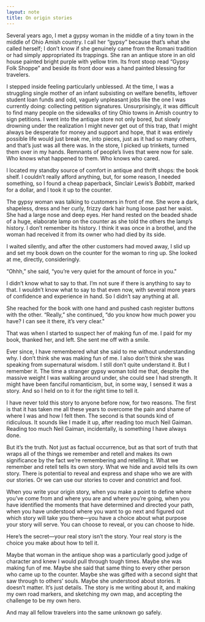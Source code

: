 ```yaml
---
layout: note
title: On origin stories
---
```


Several years ago, I met a gypsy woman in the middle of a tiny town in the middle of Ohio Amish country. I call her “gypsy” because that’s what she called herself; I don’t know if she genuinely came from the Romani tradition or had simply appropriated its trappings. She ran an antique store in an old house painted bright purple with yellow trim. Its front stoop read “Gypsy Folk Shoppe” and beside its front door was a hand painted blessing for travelers.
 
I stepped inside feeling particularly unblessed. At the time, I was a struggling single mother of an infant subsisting on welfare benefits, leftover student loan funds and odd, vaguely unpleasant jobs like the one I was currently doing: collecting petition signatures. Unsurprisingly, it was difficult to find many people on the sidewalks of tiny Ohio towns in Amish country to sign petitions. I went into the antique store not only bored, but slowly drowning under the realization I might never get out of this trap, that I might always be desperate for money and support and hope, that it was entirely possible life would just break me, into pieces, just as it had so many others, and that’s just was all there was. In the store, I picked up trinkets, turned them over in my hands. Remnants of people’s lives that were now for sale. Who knows what happened to them. Who knows who cared.
 
I located my standby source of comfort in antique and thrift shops: the book shelf. I couldn’t really afford anything, but, for some reason, I needed something, so I found a cheap paperback, Sinclair Lewis’s _Babbitt_, marked for a dollar, and I took it up to the counter.
 
The gypsy woman was talking to customers in front of me. She wore a dark, shapeless, dress and her curly, frizzy dark hair hung loose past her waist. She had a large nose and deep eyes. Her hand rested on the beaded shade of a huge, elaborate lamp on the counter as she told the others the lamp’s history. I don’t remember its history. I think it was once in a brothel, and the woman had received it from its owner who had died by its side.
 
I waited silently, and after the other customers had moved away, I slid up and set my book down on the counter for the woman to ring up. She looked at me, directly, consideringly.
 
“Ohhh,” she said, “you’re very quiet for the amount of force in you."
 
I didn’t know what to say to that. I’m not sure if there is anything to say to that. I wouldn’t know what to say to that even now, with several more years of confidence and experience in hand. So I didn’t say anything at all.
 
She reached for the book with one hand and pushed cash register buttons with the other. “Really,” she continued, “do you know how much power you have? I can see it there, it’s very clear."
 
That was when I started to suspect her of making fun of me. I paid for my book, thanked her, and left. She sent me off with a smile.
 
Ever since, I have remembered what she said to me without understanding why. I don’t think she was making fun of me. I also don’t think she was speaking from supernatural wisdom. I still don’t quite understand it. But I remember it. The time a stranger gypsy woman told me that, despite the massive weight I was walking around under, she could see I had strength. It might have been fanciful romanticism, but, in some way, I sensed it was a story. And so I held on to it for the right time to tell it.
 
I have never told this story to anyone before now, for two reasons. The first is that it has taken me all these years to overcome the pain and shame of where I was and how I felt then. The second is that sounds kind of ridiculous. It sounds like I made it up, after reading too much Neil Gaiman. Reading too much Neil Gaiman, incidentally, is something I have always done.
 
But it’s the truth. Not just as factual occurrence, but as that sort of truth that wraps all of the things we remember and retell and makes its own significance by the fact we’re remembering and retelling it. What we remember and retell tells its own story. What we hide and avoid tells its own story. There is potential to reveal and express and shape who we are with our stories. Or we can use our stories to cover and constrict and fool.
 
When you write your origin story, when you make a point to define where you’ve come from and where you are and where you’re going, when you have identified the moments that have determined and directed your path, when you have understood where you want to go next and figured out which story will take you there—you have a choice about what purpose your story will serve. You can choose to reveal, or you can choose to hide.
 
Here’s the secret—your real story isn’t the story. Your real story is the choice you make about how to tell it.
 
Maybe that woman in the antique shop was a particularly good judge of character and knew I would pull through tough times. Maybe she was making fun of me. Maybe she said that same thing to every other person who came up to the counter. Maybe she was gifted with a second sight that saw through to others’ souls. Maybe she understood about stories. It doesn’t matter. It’s just details. The story is me writing about it, and making my own road markers, and sketching my own map, and accepting the challenge to be my own hero.
 
And may all fellow travelers into the same unknown go safely.
